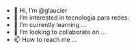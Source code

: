 - 👋 Hi, I’m @glaucier
- 👀 I’m interested in  tecnologia para redes.
- 🌱 I’m currently learning ...
- 💞️ I’m looking to collaborate on ...
- 📫 How to reach me ...  

<!---
glaucier/glaucier is a ✨ special ✨ repository because its `README.md` (this file) appears on your GitHub profile.
You can click the Preview link to take a look at your changes.
--->

